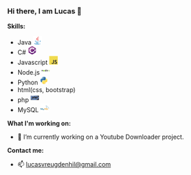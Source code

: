 ### Hi there, I am Lucas 👋

**Skills:**
- Java <img src="https://raw.githubusercontent.com/devicons/devicon/master/icons/java/java-original.svg" alt="java" width="20" height="20"/>
- C# <img src="https://raw.githubusercontent.com/devicons/devicon/master/icons/csharp/csharp-original.svg" alt="csharp" width="20" height="20"/>
- Javascript <img src="https://raw.githubusercontent.com/devicons/devicon/master/icons/javascript/javascript-original.svg" alt="javascript" width="20" height="20"/>
- Node.js <img src="https://raw.githubusercontent.com/devicons/devicon/master/icons/nodejs/nodejs-original-wordmark.svg" alt="nodejs" width="20" height="20"/>
- Python <img src="https://raw.githubusercontent.com/devicons/devicon/master/icons/python/python-original.svg" alt="python" width="20" height="20"/>
- html(css, bootstrap)
- php <img src="https://raw.githubusercontent.com/devicons/devicon/master/icons/php/php-original.svg" alt="php" width="20" height="20"/>
- MySQL <img src="https://raw.githubusercontent.com/devicons/devicon/master/icons/mysql/mysql-original-wordmark.svg" alt="mysql" width="20" height="20"/>

**What I'm working on:**
<!-- - 🌱 I’m currently learning machine learning in python. -->
- 🔭 I’m currently working on a Youtube Downloader project.

**Contact me:**
- 📫 lucasvreugdenhil@gmail.com

<!--
**Lucas-Vreugdenhil/Lucas-Vreugdenhil** is a ✨ _special_ ✨ repository because its `README.md` (this file) appears on your GitHub profile.

Here are some ideas to get you started:

- 🔭 I’m currently working on a bot that can guess the geographic location from a picture.
- 🌱 I’m currently learning machine learning.
- 👯 I’m looking to collaborate on ...
- 🤔 I’m looking for help with ...
- 💬 Ask me about ...
- 📫 How to reach me: ...
- 😄 Pronouns: ...
- ⚡ Fun fact: ...
-->
